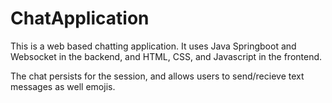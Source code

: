 # ChatApplication

This is a web based chatting application. It uses Java Springboot and Websocket in the backend, and HTML, CSS, and Javascript in the frontend.

The chat persists for the session, and allows users to send/recieve text messages as well emojis.
